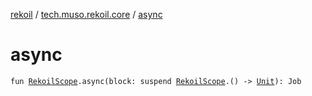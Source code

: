 [rekoil](../index.md) / [tech.muso.rekoil.core](index.md) / [async](./async.md)

# async

`fun `[`RekoilScope`](-rekoil-scope/index.md)`.async(block: suspend `[`RekoilScope`](-rekoil-scope/index.md)`.() -> `[`Unit`](https://kotlinlang.org/api/latest/jvm/stdlib/kotlin/-unit/index.html)`): Job`